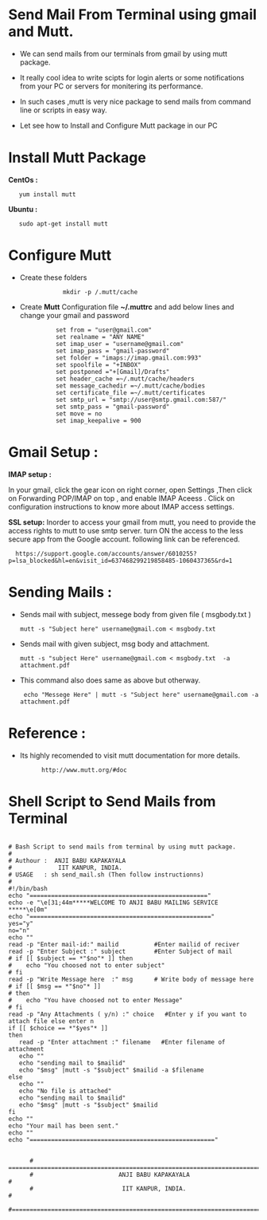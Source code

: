 # **Send Mail From Terminal  using gmail and Mutt.**
   
  - We can send mails from our terminals from gmail by using mutt package. 

  - It really cool idea to write scipts for login alerts  or some notifications from your PC or
    servers for monitering its performance.

  - In such cases ,mutt is very nice package to send mails from command line or scripts in easy way.
  
  - Let see how to Install and Configure Mutt package in our PC

# **Install Mutt Package**

**CentOs   :** 
                 
       yum install mutt  
       
**Ubuntu   :**  

       sudo apt-get install mutt

# **Configure Mutt**

- Create these folders

                  mkdir -p /.mutt/cache
                  
- Create **Mutt** Configuration file **~/.muttrc** and add below lines and change your gmail and password 

                set from = "user@gmail.com"
                set realname = "ANY NAME"
                set imap_user = "username@gmail.com"
                set imap_pass = "gmail-password"
                set folder = "imaps://imap.gmail.com:993"
                set spoolfile = "+INBOX"
                set postponed ="+[Gmail]/Drafts"
                set header_cache =~/.mutt/cache/headers
                set message_cachedir =~/.mutt/cache/bodies
                set certificate_file =~/.mutt/certificates
                set smtp_url = "smtp://user@smtp.gmail.com:587/"
                set smtp_pass = "gmail-password"
                set move = no 
                set imap_keepalive = 900
  
# **Gmail Setup :**

**IMAP setup :**

In your gmail, click the gear icon on right corner, open Settings ,Then click on Forwarding POP/IMAP on top , and enable IMAP Aceess . Click on configuration instructions to know more about IMAP access settings.

**SSL setup:**
Inorder to access your gmail from mutt, you need to provide the access rights to mutt to use smtp server. turn ON the access to the less secure app
from the Google account. following link can be referenced.

      https://support.google.com/accounts/answer/6010255?p=lsa_blocked&hl=en&visit_id=637468299219858485-1060437365&rd=1

# **Sending Mails :**
  
  - Sends mail with subject, messege body from given file ( msgbody.txt )
               
        mutt -s "Subject here" username@gmail.com < msgbody.txt
  
  - Sends mail with given subject, msg body and attachment.
  
        mutt -s "subject Here" username@gmail.com < msgbody.txt  -a  attachment.pdf
   
  - This command also does same as above but otherway.
               
         echo "Messege Here" | mutt -s "Subject here" username@gmail.com -a attachment.pdf
   
# **Reference :**
   
   - Its highly recomended to visit mutt documentation for more details.
   
               http://www.mutt.org/#doc
             
             
# **Shell Script to Send Mails from Terminal**             
             
 ```shell
 
# Bash Script to send mails from terminal by using mutt package.
#
# Authour :  ANJI BABU KAPAKAYALA
#             IIT KANPUR, INDIA.
# USAGE   : sh send_mail.sh (Then follow instructionns)
#
#!/bin/bash
echo "=================================================="
echo -e "\e[31;44m*****WELCOME TO ANJI BABU MAILING SERVICE *****\e[0m"
echo "==================================================="
yes="y"
no="n"
echo ""
read -p "Enter mail-id:" mailid          #Enter mailid of reciver
read -p "Enter Subject :" subject        #Enter Subject of mail
# if [[ $subject == *"$no"* ]] then
#    echo "You choosed not to enter subject"
# fi
read -p "Write Message here  :" msg      # Write body of message here
# if [[ $msg == *"$no"* ]] 
# then
#    echo "You have choosed not to enter Message"
# fi
read -p "Any Attachments ( y/n) :" choice   #Enter y if you want to attach file else enter n
 if [[ $choice == *"$yes"* ]] 
 then
    read -p "Enter attachment :" filename   #Enter filename of attachment
    echo ""
    echo "sending mail to $mailid"
    echo "$msg" |mutt -s "$subject" $mailid -a $filename   
 else
    echo ""
    echo "No file is attached" 
    echo "sending mail to $mailid"
    echo "$msg" |mutt -s "$subject" $mailid   
 fi
echo ""
echo "Your mail has been sent."
echo ""
echo "====================================================" 
 ```
 ```
 
       # =========================================================================#
       #                        ANJI BABU KAPAKAYALA                              #
       #                         IIT KANPUR, INDIA.                               #
       #==========================================================================#
 ```





